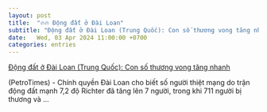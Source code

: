 ```yaml
---
layout: post
title:  "🔥🔥 Động đất ở Đài Loan"
subtitle: "Động đất ở Đài Loan (Trung Quốc): Con số thương vong tăng nhanh"
date:   Wed, 03 Apr 2024 11:00:00 +0700
categories: entries
---
```

[Động đất ở Đài Loan (Trung Quốc): Con số thương vong tăng nhanh](https://nangluongquocte.petrotimes.vn/dong-dat-o-dai-loan-trung-quoc-con-so-thuong-vong-tang-nhanh-708655.html)

(PetroTimes) - Chính quyền Đài Loan cho biết số người thiệt mạng do trận động đất mạnh 7,2 độ Richter đã tăng lên 7 người, trong khi 711 người bị thương và&nbsp;...

